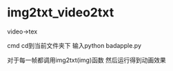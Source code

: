# img2txt_video2txt
video->tex

cmd
cd到当前文件夹下
输入python badapple.py

对于每一帧都调用img2txt(img)函数
然后运行得到动画效果
